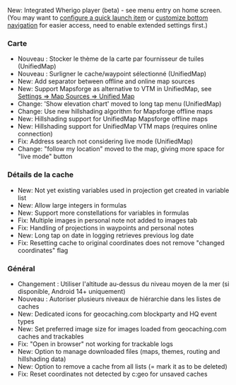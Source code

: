 New: Integrated Wherigo player (beta) - see menu entry on home screen.<br> (You may want to [configure a quick launch item](cgeo-setting://pref_quicklaunchitems) or [customize bottom navigation](cgeo-setting://pref_custombnitem) for easier access, need to enable extended settings first.)

### Carte
- Nouveau : Stocker le thème de la carte par fournisseur de tuiles (UnifiedMap)
- Nouveau : Surligner le cache/waypoint sélectionné (UnifiedMap)
- New: Add separator between offline and online map sources
- New: Support Mapsforge as alternative to VTM in UnifiedMap, see [Settings => Map Sources => Unified Map](cgeo-setting://useMapsforgeInUnifiedMap)
- Change: 'Show elevation chart' moved to long tap menu (UnifiedMap)
- Change: Use new hillshading algorithm for Mapsforge offline maps
- New: Hillshading support for UnifiedMap Mapsforge offline maps
- New: Hillshading support for UnifiedMap VTM maps (requires online connection)
- Fix: Address search not considering live mode (UnifiedMap)
- Change: "follow my location" moved to the map, giving more space for "live mode" button

### Détails de la cache
- New: Not yet existing variables used in projection get created in variable list
- New: Allow large integers in formulas
- New: Support more constellations for variables in formulas
- Fix: Multiple images in personal note not added to images tab
- Fix: Handling of projections in waypoints and personal notes
- New: Long tap on date in logging retrieves previous log date
- Fix: Resetting cache to original coordinates does not remove "changed coordinates" flag

### Général
- Changement : Utiliser l'altitude au-dessus du niveau moyen de la mer (si disponible, Android 14+ uniquement)
- Nouveau : Autoriser plusieurs niveaux de hiérarchie dans les listes de caches
- New: Dedicated icons for geocaching.com blockparty and HQ event types
- New: Set preferred image size for images loaded from geocaching.com caches and trackables
- Fix: "Open in browser" not working for trackable logs
- New: Option to manage downloaded files (maps, themes, routing and hillshading data)
- New: Option to remove a cache from all lists (= mark it as to be deleted)
- Fix: Reset coordinates not detected by c:geo for unsaved caches
